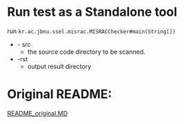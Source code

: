 # Run test as a Standalone tool
run `kr.ac.jbnu.ssel.misrac.MISRACChecker#main(String[])`
- \- src
   - the source code directory to be scanned.
- -rst
   - output result directory

# Original README:
<a href="README_original.MD">README_original.MD</a>